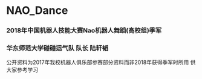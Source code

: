 # NAO_Dance
### 2018年中国机器人技能大赛Nao机器人舞蹈(高校组)季军
### 华东师范大学碰碰运气队 队长 陆轩韬
公开资料为2017年我校机器人俱乐部参赛部分资料而非2018年获得季军时所用
供大家参考学习
